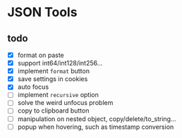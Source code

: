 # JSON Tools

## todo

- [x] format on paste
- [x] support int64/int128/int256...
- [x] implement `format` button
- [x] save settings in cookies
- [x] auto focus
- [ ] implement `recursive` option
- [ ] solve the weird unfocus problem
- [ ] copy to clipboard button
- [ ] manipulation on nested object, copy/delete/to_string...
- [ ] popup when hovering, such as timestamp conversion
